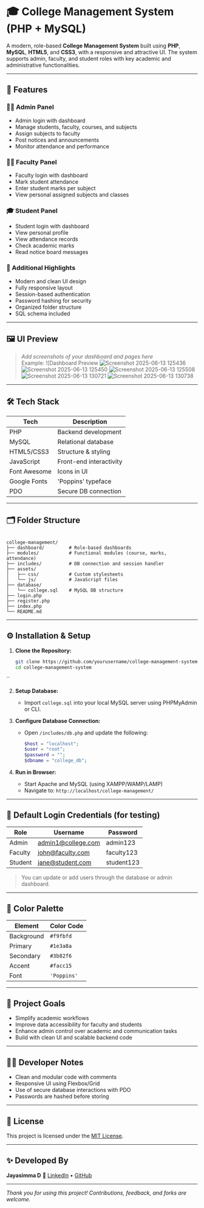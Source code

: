 # 🎓 College Management System (PHP + MySQL)

A modern, role-based **College Management System** built using **PHP**, **MySQL**, **HTML5**, and **CSS3**, with a responsive and attractive UI. The system supports admin, faculty, and student roles with key academic and administrative functionalities.

---

## 🚀 Features

### 👨‍💼 Admin Panel
- Admin login with dashboard
- Manage students, faculty, courses, and subjects
- Assign subjects to faculty
- Post notices and announcements
- Monitor attendance and performance

### 👨‍🏫 Faculty Panel
- Faculty login with dashboard
- Mark student attendance
- Enter student marks per subject
- View personal assigned subjects and classes

### 🎓 Student Panel
- Student login with dashboard
- View personal profile
- View attendance records
- Check academic marks
- Read notice board messages

### 📌 Additional Highlights
- Modern and clean UI design
- Fully responsive layout
- Session-based authentication
- Password hashing for security
- Organized folder structure
- SQL schema included

---

## 🖼️ UI Preview

> _Add screenshots of your dashboard and pages here_  
> Example: ![Dashboard Preview
![Screenshot 2025-06-13 125436](https://github.com/user-attachments/assets/09d652ee-06a5-4996-a478-ebe155d7fa01)
![Screenshot 2025-06-13 125450](https://github.com/user-attachments/assets/2529f39b-c337-4113-97fd-3626c55f30fa)
![Screenshot 2025-06-13 125508](https://github.com/user-attachments/assets/1647c165-2f8b-4c25-a783-735526438809)
![Screenshot 2025-06-13 130721](https://github.com/user-attachments/assets/d4e9c2ae-3c2e-4dfb-a504-2f7b59270102)
![Screenshot 2025-06-13 130738](https://github.com/user-attachments/assets/ff6696ba-2a6a-4e80-a94c-7ed6d369e959)


---

## 🛠️ Tech Stack

| Tech           | Description              |
|----------------|--------------------------|
| PHP            | Backend development      |
| MySQL          | Relational database      |
| HTML5/CSS3     | Structure & styling      |
| JavaScript     | Front-end interactivity  |
| Font Awesome   | Icons in UI              |
| Google Fonts   | 'Poppins' typeface       |
| PDO            | Secure DB connection     |

---

## 🗂️ Folder Structure

```

college-management/
├── dashboard/         # Role-based dashboards
├── modules/           # Functional modules (course, marks, attendance)
├── includes/          # DB connection and session handler
├── assets/
│   ├── css/           # Custom stylesheets
│   └── js/            # JavaScript files
├── database/
│   └── college.sql    # MySQL DB structure
├── login.php
├── register.php
├── index.php
└── README.md

````

---

## ⚙️ Installation & Setup

1. **Clone the Repository:**
   ```bash
   git clone https://github.com/yourusername/college-management-system.git
   cd college-management-system
``

2. **Setup Database:**

   * Import `college.sql` into your local MySQL server using PHPMyAdmin or CLI.

3. **Configure Database Connection:**

   * Open `/includes/db.php` and update the following:

     ```php
     $host = "localhost";
     $user = "root";
     $password = "";
     $dbname = "college_db";
     ```

4. **Run in Browser:**

   * Start Apache and MySQL (using XAMPP/WAMP/LAMP)
   * Navigate to: `http://localhost/college-management/`

---

## 🔐 Default Login Credentials (for testing)

| Role    | Username                                       | Password   |
| ------- | ---------------------------------------------- | ---------- |
| Admin   | [admin1@college.com](mailto:admin1@college.com)| admin123   |
| Faculty | [john@faculty.com](mailto:john@faculty.com)    | faculty123 |
| Student | [jane@student.com](mailto:jane@student.com)    | student123 |

> You can update or add users through the database or admin dashboard.

---

## 🎨 Color Palette

| Element    | Color Code  |
| ---------- | ----------- |
| Background | `#f9fbfd`   |
| Primary    | `#1e3a8a`   |
| Secondary  | `#3b82f6`   |
| Accent     | `#facc15`   |
| Font       | `'Poppins'` |

---

## 📌 Project Goals

* Simplify academic workflows
* Improve data accessibility for faculty and students
* Enhance admin control over academic and communication tasks
* Build with clean UI and scalable backend code

---

## 👨‍💻 Developer Notes

* Clean and modular code with comments
* Responsive UI using Flexbox/Grid
* Use of secure database interactions with PDO
* Passwords are hashed before storing

---

## 📄 License

This project is licensed under the [MIT License](LICENSE).

---

## ✨ Developed By

**Jayasimma D**
🔗 [LinkedIn](https://www.linkedin.com/in/jayasimma-d-4057ab27b/) • [GitHub](https://github.com/JAYASIMMA)

---

*Thank you for using this project! Contributions, feedback, and forks are welcome.*

